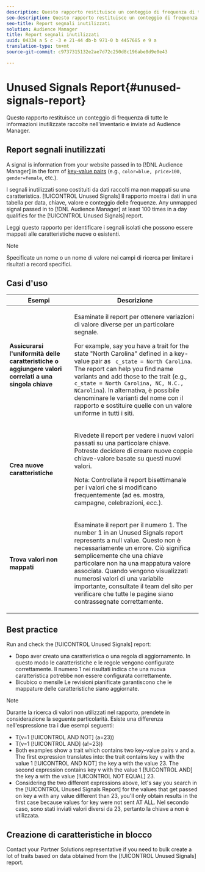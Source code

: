 ```yaml
---
description: Questo rapporto restituisce un conteggio di frequenza di tutte le informazioni inutilizzate raccolte nell'inventario e inviate ad Audience Manager.
seo-description: Questo rapporto restituisce un conteggio di frequenza di tutte le informazioni inutilizzate raccolte nell'inventario e inviate ad Audience Manager.
seo-title: Report segnali inutilizzati
solution: Audience Manager
title: Report segnali inutilizzati
uuid: 04334 a 5 c -3 e 21-44 db-b 971-0 b 4457685 e 9 a
translation-type: tm+mt
source-git-commit: c9737315132e2ae7d72c250d8c196abe8d9e0e43

---
```



# Unused Signals Report{#unused-signals-report}

Questo rapporto restituisce un conteggio di frequenza di tutte le informazioni inutilizzate raccolte nell'inventario e inviate ad Audience Manager.

<!-- 

c_unused_signals.xml

 -->

## Report segnali inutilizzati

A signal is information from your website passed in to [!DNL Audience Manager] in the form of [key-value pairs](../../reference/key-value-pairs-explained.md) (e.g., `color=blue, price>100, gender=female`, etc.).

I segnali inutilizzati sono costituiti da dati raccolti ma non mappati su una caratteristica. [!UICONTROL Unused Signals] Il rapporto mostra i dati in una tabella per data, chiave, valore e conteggio delle frequenze. Any unmapped signal passed in to [!DNL Audience Manager] at least 100 times in a day qualifies for the [!UICONTROL Unused Signals] report.

Leggi questo rapporto per identificare i segnali isolati che possono essere mappati alle caratteristiche nuove o esistenti.

>[!NOTE]
>
>Specificate un nome o un nome di valore nei campi di ricerca per limitare i risultati a record specifici.

## Casi d'uso

<table id="table_E5EE0EC078E14EF4B197243488517A2D"> 
 <thead> 
  <tr> 
   <th colname="col1" class="entry"> Esempi </th> 
   <th colname="col2" class="entry"> Descrizione </th> 
  </tr> 
 </thead>
 <tbody> 
  <tr> 
   <td colname="col1"> <p><b>Assicurarsi l'uniformità delle caratteristiche o aggiungere valori correlati a una singola chiave</b> </p> </td> 
   <td colname="col2"> <p>Esaminate il report per ottenere variazioni di valore diverse per un particolare segnale. </p> <p>For example, say you have a trait for the state "North Carolina" defined in a key-value pair as <code> c_state = North Carolina</code>. The report can help you find name variants and add those to the trait (e.g., <code> c_state = North Carolina, NC, N.C., NCarolina</code>). In alternativa, è possibile denominare le varianti del nome con il rapporto e sostituire quelle con un valore uniforme in tutti i siti. </p> <p> </p> </td> 
  </tr> 
  <tr> 
   <td colname="col1"> <p><b>Crea nuove caratteristiche</b> </p> </td> 
   <td colname="col2"> <p>Rivedete il report per vedere i nuovi valori passati su una particolare chiave. Potreste decidere di creare nuove coppie chiave-valore basate su questi nuovi valori. </p> <p> <p>Nota: Controllate il report bisettimanale per i valori che si modificano frequentemente (ad es. mostra, campagne, celebrazioni, ecc.). </p> </p> </td> 
  </tr> 
  <tr> 
   <td colname="col1"> <p><b>Trova valori non mappati</b> </p> </td> 
   <td colname="col2"> <p>Esaminate il report per il numero 1. The number 1 in an <span class="wintitle"> Unused Signals</span> report represents a null value. Questo non è necessariamente un errore. Ciò significa semplicemente che una chiave particolare non ha una mappatura valore associata. Quando vengono visualizzati numerosi valori di una variabile importante, consultate il team del sito per verificare che tutte le pagine siano contrassegnate correttamente. </p> </td> 
  </tr> 
 </tbody> 
</table>

## Best practice

Run and check the [!UICONTROL Unused Signals] report:

* Dopo aver creato una caratteristica o una regola di aggiornamento. In questo modo le caratteristiche e le regole vengono configurate correttamente. Il numero 1 nei risultati indica che una nuova caratteristica potrebbe non essere configurata correttamente.
* Bicubico o mensile Le revisioni pianificate garantiscono che le mappature delle caratteristiche siano aggiornate.

>[!NOTE]
>
>Durante la ricerca di valori non utilizzati nel rapporto, prendete in considerazione la seguente particolarità. Esiste una differenza nell'espressione tra i due esempi seguenti:

* T(v=1 [!UICONTROL AND NOT] (a=23))
* T(v=1 [!UICONTROL AND] (a!=23))
* Both examples show a trait which contains two key-value pairs v and a. The first expression translates into: the trait contains key v with the value 1 [!UICONTROL AND NOT] the key a with the value 23. The second expression contains key v with the value 1 [!UICONTROL AND] the key a with the value [!UICONTROL NOT EQUAL] 23.
* Considering the two different expressions above, let's say you search in the [!UICONTROL Unused Signals Report] for the values that get passed on key a with any value different than 23, you'll only obtain results in the first case because values for key were not sent AT ALL. Nel secondo caso, sono stati inviati valori diversi da 23, pertanto la chiave a non è utilizzata.

## Creazione di caratteristiche in blocco

Contact your Partner Solutions representative if you need to bulk create a lot of traits based on data obtained from the [!UICONTROL Unused Signals] report.
